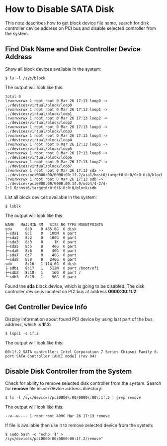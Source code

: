 # How to Disable SATA Disk

This note describes how to get block device file name, search for disk controller device address on PCI bus and disable selected controller from the system.

## Find Disk Name and Disk Controller Device Address

Show all block devices available in the system:

    $ ls -l /sys/block

The output will look like this:

    total 0
    lrwxrwxrwx 1 root root 0 Mar 26 17:13 loop0 -> ../devices/virtual/block/loop0
    lrwxrwxrwx 1 root root 0 Mar 26 17:13 loop1 -> ../devices/virtual/block/loop1
    lrwxrwxrwx 1 root root 0 Mar 26 17:13 loop2 -> ../devices/virtual/block/loop2
    lrwxrwxrwx 1 root root 0 Mar 26 17:13 loop3 -> ../devices/virtual/block/loop3
    lrwxrwxrwx 1 root root 0 Mar 26 17:13 loop4 -> ../devices/virtual/block/loop4
    lrwxrwxrwx 1 root root 0 Mar 26 17:13 loop5 -> ../devices/virtual/block/loop5
    lrwxrwxrwx 1 root root 0 Mar 26 17:13 loop6 -> ../devices/virtual/block/loop6
    lrwxrwxrwx 1 root root 0 Mar 26 17:13 loop7 -> ../devices/virtual/block/loop7
    lrwxrwxrwx 1 root root 0 Mar 26 17:13 sda -> ../devices/pci0000:00/0000:00:1f.2/ata1/host0/target0:0:0/0:0:0:0/block/sda
    lrwxrwxrwx 1 root root 0 Mar 26 17:13 sdb -> ../devices/pci0000:00/0000:00:14.0/usb4/4-2/4-2:1.0/host6/target6:0:0/6:0:0:0/block/sdb

List all block devices available in the system:

    $ lsblk

The output will look like this:

    NAME   MAJ:MIN RM   SIZE RO TYPE MOUNTPOINTS
    sda      8:0    0 465,8G  0 disk 
    ├─sda1   8:1    0   100M  0 part 
    ├─sda2   8:2    0   100G  0 part 
    ├─sda3   8:3    0     1K  0 part 
    ├─sda5   8:5    0    40G  0 part 
    ├─sda6   8:6    0    40G  0 part 
    ├─sda7   8:7    0    40G  0 part 
    └─sda8   8:8    0   240G  0 part 
    sdb      8:16   1 114,6G  0 disk 
    ├─sdb1   8:17   1   512M  0 part /boot/efi
    ├─sdb2   8:18   1    16G  0 part /
    └─sdb3   8:19   1    96G  0 part 

Found the **sda** block device, which is going to be disabled. The disk controller device is located on PCI bus at address **0000:00:1f.2**.

## Get Controller Device Info

Display information about found PCI device by using last part of the bus address, which is **1f.2**:

    $ lspci -s 1f.2

The output will look like this:

    00:1f.2 SATA controller: Intel Corporation 7 Series Chipset Family 6-port SATA Controller [AHCI mode] (rev 04)

## Disable Disk Controller from the System

Check for ability to remove selected disk controller from the system. Search for **remove** file inside device address directory:

    $ ls -l /sys/devices/pci0000\:00/0000\:00\:1f.2 | grep remove

The output will look like this:

    --w--w---- 1 root root 4096 Mar 26 17:13 remove

If file is available then use it to remove selected device from the system:

    $ sudo bash -c "echo '1' > /sys/devices/pci0000:00/0000:00:1f.2/remove"
